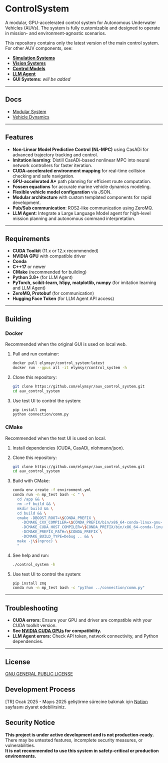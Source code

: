 # ControlSystem

A modular, GPU-accelerated control system for Autonomous Underwater Vehicles (AUVs). The system is fully customizable and designed to operate in mission- and environment-agnostic scenarios.

This repository contains only the latest version of the main control system. For other AUV components, see:

- [**Simulation Systems**](https://github.com/elymsyr/auv_simulation)
- [**Vision Systems**](https://github.com/elymsyr/auv_vision)
- [**Control Models**](https://github.com/elymsyr/auv_control_model)
- [**LLM Agent**](https://github.com/elymsyr/auv_llm_agent)
- **GUI Systems:** *will be added*

---

## Docs

- [Modular System](docs/MODULAR_README.md)
- [Vehicle Dynamics](docs/DYNAMICS_README.md)

---

## Features

- **Non-Linear Model Predictive Control (NL-MPC)** using CasADi for advanced trajectory tracking and control.
- **Imitation learning**: Distill CasADi-based nonlinear MPC into neural network controllers for faster iteration.
- **CUDA-accelerated environment mapping** for real-time collision checking and safe navigation.
- **GPU-accelerated A\*** path planning for efficient route computation.
- **Fossen equations** for accurate marine vehicle dynamics modeling.
- **Flexible vehicle model configuration** via JSON.
- **Modular architecture** with custom templated components for rapid development.
- **Pub/Sub communication**: ROS2-like communication using ZeroMQ.
- **LLM Agent**: Integrate a Large Language Model agent for high-level mission planning and autonomous command interpretation.

---

## Requirements

- **CUDA Toolkit** (11.x or 12.x recommended)
- **NVIDIA GPU** with compatible driver
- **Conda**
- **C++17** or newer
- **CMake** (recommended for building)
- **Python 3.8+** (for LLM Agent)
- **PyTorch, scikit-learn, h5py, matplotlib, numpy** (for imitation learning and LLM Agent)
- **ZeroMQ, Protobuf** (for communication)
- **Hugging Face Token** (for LLM Agent API access)

---

## Building

### Docker 

Recommended when the original GUI is used on local web.

1. Pull and run container:
    ```sh
    docker pull elymsyr/control_system:latest
    docker run --gpus all -it elymsyr/control_system -h
    ```

2. Clone this repository:
    ```sh
    git clone https://github.com/elymsyr/auv_control_system.git
    cd auv_control_system
    ```

3. Use test UI to control the system:
    ```sh
    pip install zmq
    python connection/comm.py
    ```

### CMake 

Recommended when the test UI is used on local.

1. Install dependencies (CUDA, CasADi, nlohmann/json).
2. Clone this repository:
    ```sh
    git clone https://github.com/elymsyr/auv_control_system.git
    cd auv_control_system
    ```
3. Build with CMake:
    ```sh
    conda env create -f environment.yml
    conda run -n mp_test bash -c " \
      cd /app && \
      rm -rf build && \
      mkdir build && \
      cd build && \
      cmake -DBOOST_ROOT=\$CONDA_PREFIX \
        -DCMAKE_CXX_COMPILER=\$CONDA_PREFIX/bin/x86_64-conda-linux-gnu-g++ \
        -DCMAKE_CUDA_HOST_COMPILER=\$CONDA_PREFIX/bin/x86_64-conda-linux-gnu-gcc \
        -DCMAKE_PREFIX_PATH=\$CONDA_PREFIX \
        -DCMAKE_BUILD_TYPE=Debug .. && \
      make -j\$(nproc) \
      "
    ```

4. See help and run:
    ```sh
    ./control_system -h
    ```

5. Use test UI to control the system:
    ```sh
    pip install zmq
    conda run -n mp_test bash -c "python ../connection/comm.py"
    ```

---

## Troubleshooting

- **CUDA errors:** Ensure your GPU and driver are compatible with your CUDA toolkit version.
- **See [NVIDIA CUDA GPUs](https://developer.nvidia.com/cuda-gpus) for compatibility.**
- **LLM Agent errors:** Check API token, network connectivity, and Python dependencies.

---

## License
[GNU GENERAL PUBLIC LICENSE](LICENSE)

## Development Process

[TR] Ocak 2025 - Mayıs 2025 geliştirme sürecine bakmak için [Notion](https://peridot-slash-ceb.notion.site/Sualt-Arac-Yaz-l-m-Tak-m-1d34a7fa163f8126b44fc97fc5dc5710) sayfasını ziyaret edebilirsiniz.

## Security Notice

**This project is under active development and is not production-ready.**  
There may be untested features, incomplete security measures, or vulnerabilities.  
**It is not recommended to use this system in safety-critical or production environments.**
